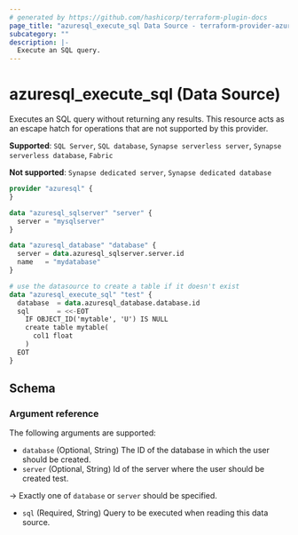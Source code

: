 ```yaml
---
# generated by https://github.com/hashicorp/terraform-plugin-docs
page_title: "azuresql_execute_sql Data Source - terraform-provider-azuresql"
subcategory: ""
description: |-
  Execute an SQL query.
---
```


# azuresql_execute_sql (Data Source)

Executes an SQL query without returning any results. This resource acts as an escape hatch for operations that are not supported by this provider.

**Supported**: `SQL Server`, `SQL database`, `Synapse serverless server`, `Synapse serverless database`, `Fabric` 

**Not supported**: `Synapse dedicated server`, `Synapse dedicated database`

```terraform
provider "azuresql" {
}

data "azuresql_sqlserver" "server" {
  server = "mysqlserver"
}

data "azuresql_database" "database" {
  server = data.azuresql_sqlserver.server.id
  name   = "mydatabase"
}

# use the datasource to create a table if it doesn't exist
data "azuresql_execute_sql" "test" {
  database  = data.azuresql_database.database.id
  sql       = <<-EOT
    IF OBJECT_ID('mytable', 'U') IS NULL
    create table mytable(
      col1 float
    )
  EOT
}

```

<!-- schema generated by tfplugindocs -->
## Schema

### Argument reference
The following arguments are supported:

- `database` (Optional, String) The ID of the database in which the user should be created. 
- `server` (Optional, String) Id of the server where the user should be created test.

-> Exactly one of `database` or `server` should be specified.

- `sql` (Required, String) Query to be executed when reading this data source.

